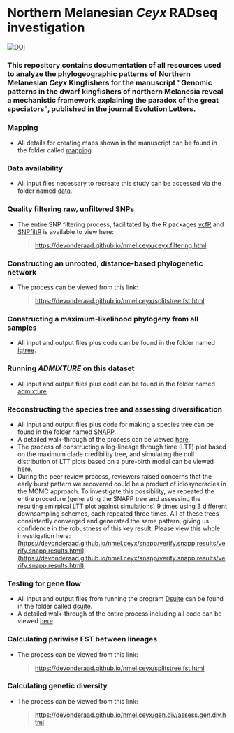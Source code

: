 # Northern Melanesian *Ceyx* RADseq investigation

[![DOI](https://zenodo.org/badge/724345112.svg)](https://zenodo.org/doi/10.5281/zenodo.12534730)

### This repository contains documentation of all resources used to analyze the phylogeographic patterns of Northern Melanesian *Ceyx* Kingfishers for the manuscript "Genomic patterns in the dwarf kingfishers of northern Melanesia reveal a mechanistic framework explaining the paradox of the great speciators", published in the journal Evolution Letters.

### Mapping
*    All details for creating maps shown in the manuscript can be found in the folder called [mapping](https://github.com/DevonDeRaad/nmel.ceyx/tree/main/mapping).
### Data availability
*   All input files necessary to recreate this study can be accessed via the folder named [data](https://github.com/DevonDeRaad/nmel.ceyx/tree/main/data).

### Quality filtering raw, unfiltered SNPs
*   The entire SNP filtering process, facilitated by the R packages [vcfR](https://doi.org/10.1111/1755-0998.12549) and [SNPfiltR](https://doi.org/10.1111/1755-0998.13618) is available to view here:
    > <https://devonderaad.github.io/nmel.ceyx/ceyx.filtering.html>

### Constructing an unrooted, distance-based phylogenetic network
*   The process can be viewed from this link:
    > <https://devonderaad.github.io/nmel.ceyx/splitstree.fst.html>

### Constructing a maximum-likelihood phylogeny from all samples
*   All input and output files plus code can be found in the folder named [iqtree](https://github.com/DevonDeRaad/nmel.ceyx/tree/main/iqtree).

### Running *ADMIXTURE* on this dataset
*   All input and output files plus code can be found in the folder named [admixture](https://github.com/DevonDeRaad/nmel.ceyx/tree/main/admixture).

### Reconstructing the species tree and assessing diversification
*   All input and output files plus code for making a species tree can be found in the folder named [SNAPP](https://github.com/DevonDeRaad/nmel.ceyx/tree/main/snapp).
*   A detailed walk-through of the process can be viewed [here](https://devonderaad.github.io/nmel.ceyx/snapp/execute.snapp.html).
*   The process of constructing a log-lineage through time (LTT) plot based on the maximum clade credibility tree, and simulating the null distribution of LTT plots based on a pure-birth model can be viewed [here](https://devonderaad.github.io/nmel.ceyx/snapp/LTT.plots.html).
*   During the peer review process, reviewers raised concerns that the early burst pattern we recovered could be a product of idiosyncracies in the MCMC approach. To investigate this possibility, we repeated the entire procedure (generating the SNAPP tree and assessing the resulting emirpical LTT plot against simulations) 9 times using 3 different downsampling schemes, each repeated three times. All of these trees consistently converged and generated the same pattern, giving us confidence in the robustness of this key result. Please view this whole investigation here: [https://devonderaad.github.io/nmel.ceyx/snapp/verify.snapp.results/verify.snapp.results.html](https://devonderaad.github.io/nmel.ceyx/snapp/verify.snapp.results/verify.snapp.results.html).

### Testing for gene flow
*    All input and output files from running the program [Dsuite](https://github.com/millanek/Dsuite) can be found in the folder called [dsuite](https://github.com/DevonDeRaad/nmel.ceyx/tree/main/dsuite).
*    A detailed walk-through of the entire process including all code can be viewed [here](https://devonderaad.github.io/nmel.ceyx/dsuite/run.dsuite.html).

### Calculating pariwise FST between lineages
*   The process can be viewed from this link:
    > <https://devonderaad.github.io/nmel.ceyx/splitstree.fst.html>

### Calculating genetic diversity
*   The process can be viewed from this link:
    > <https://devonderaad.github.io/nmel.ceyx/gen.div/assess.gen.div.html>

